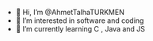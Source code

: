 - 👋 Hi, I’m @AhmetTalhaTURKMEN
- 👀 I’m interested in software and coding
- 🌱 I’m currently learning C , Java and JS

<!---
AhmetTalhaTURKMEN/AhmetTalhaTURKMEN is a ✨ special ✨ repository because its `README.md` (this file) appears on your GitHub profile.
You can click the Preview link to take a look at your changes.
--->
